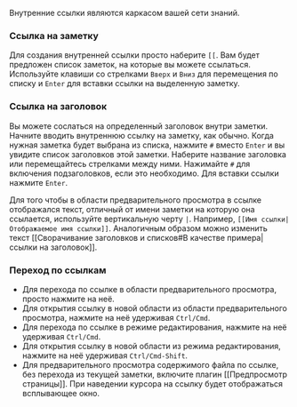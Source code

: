 Внутренние ссылки являются каркасом вашей сети знаний.

### Ссылка на заметку

Для создания внутренней ссылки просто наберите `[[`. Вам будет предложен список заметок, на которые вы можете ссылаться. Используйте клавиши со стрелками `Вверх` и `Вниз` для перемещения по списку и `Enter` для вставки ссылки на выделенную заметку.

### Ссылка на заголовок

Вы можете сослаться на определенный заголовок внутри заметки. Начните вводить внутреннюю ссылку на заметку, как обычно. Когда нужная заметка будет выбрана из списка, нажмите `#` вместо `Enter` и вы увидите список заголовков этой заметки. Наберите название заголовка или перемещайтесь стрелками между ними. Нажимайте `#` для включения подзаголовков, если это необходимо. Для вставки ссылки нажмите `Enter`.

Для того чтобы в области предварительного просмотра в ссылке отображался текст, отличный от имени заметки на которую она ссылается, используйте вертикальную черту `|`. Например, `[[Имя ссылки|Отображаемое имя ссылки]]`. Аналогичным образом можно изменить текст [[Сворачивание заголовков и списков#В качестве примера|ссылки на заголовок]].

### Переход по ссылкам

- Для перехода по ссылке в области предварительного просмотра, просто нажмите на неё.
- Для открытия ссылку в новой области из области предварительного просмотра, нажмите на неё удерживая `Ctrl/Cmd`.
- Для перехода по ссылке в режиме редактирования, нажмите на неё удерживая `Ctrl/Cmd`.
- Для открытия ссылку в новой области из режима редактирования, нажмите на неё удерживая `Ctrl/Cmd-Shift`.
- Для предварительного просмотра содержимого файла по ссылке, без перехода из текущей заметки, включите плагин [[Предпросмотр страницы]]. При наведении курсора на ссылку будет отображаться всплывающее окно.